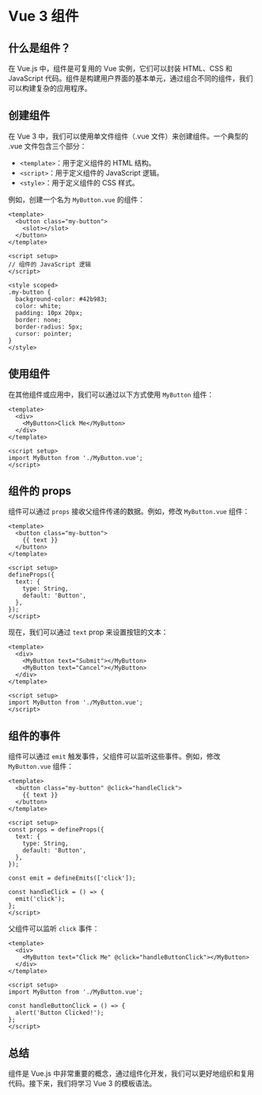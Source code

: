 # Vue 3 组件

## 什么是组件？

在 Vue.js 中，组件是可复用的 Vue 实例，它们可以封装 HTML、CSS 和 JavaScript 代码。组件是构建用户界面的基本单元，通过组合不同的组件，我们可以构建复杂的应用程序。

## 创建组件

在 Vue 3 中，我们可以使用单文件组件（.vue 文件）来创建组件。一个典型的 .vue 文件包含三个部分：

-   `<template>`：用于定义组件的 HTML 结构。
-   `<script>`：用于定义组件的 JavaScript 逻辑。
-   `<style>`：用于定义组件的 CSS 样式。

例如，创建一个名为 `MyButton.vue` 的组件：

```vue
<template>
  <button class="my-button">
    <slot></slot>
  </button>
</template>

<script setup>
// 组件的 JavaScript 逻辑
</script>

<style scoped>
.my-button {
  background-color: #42b983;
  color: white;
  padding: 10px 20px;
  border: none;
  border-radius: 5px;
  cursor: pointer;
}
</style>
```

## 使用组件

在其他组件或应用中，我们可以通过以下方式使用 `MyButton` 组件：

```vue
<template>
  <div>
    <MyButton>Click Me</MyButton>
  </div>
</template>

<script setup>
import MyButton from './MyButton.vue';
</script>
```

## 组件的 props

组件可以通过 `props` 接收父组件传递的数据。例如，修改 `MyButton.vue` 组件：

```vue
<template>
  <button class="my-button">
    {{ text }}
  </button>
</template>

<script setup>
defineProps({
  text: {
    type: String,
    default: 'Button',
  },
});
</script>
```

现在，我们可以通过 `text` prop 来设置按钮的文本：

```vue
<template>
  <div>
    <MyButton text="Submit"></MyButton>
    <MyButton text="Cancel"></MyButton>
  </div>
</template>

<script setup>
import MyButton from './MyButton.vue';
</script>
```

## 组件的事件

组件可以通过 `emit` 触发事件，父组件可以监听这些事件。例如，修改 `MyButton.vue` 组件：

```vue
<template>
  <button class="my-button" @click="handleClick">
    {{ text }}
  </button>
</template>

<script setup>
const props = defineProps({
  text: {
    type: String,
    default: 'Button',
  },
});

const emit = defineEmits(['click']);

const handleClick = () => {
  emit('click');
};
</script>
```

父组件可以监听 `click` 事件：

```vue
<template>
  <div>
    <MyButton text="Click Me" @click="handleButtonClick"></MyButton>
  </div>
</template>

<script setup>
import MyButton from './MyButton.vue';

const handleButtonClick = () => {
  alert('Button Clicked!');
};
</script>
```

## 总结

组件是 Vue.js 中非常重要的概念，通过组件化开发，我们可以更好地组织和复用代码。接下来，我们将学习 Vue 3 的模板语法。
